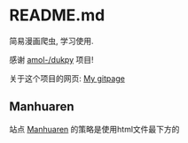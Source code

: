 # README.md

简易漫画爬虫, 学习使用. 

感谢 [amol-/dukpy](https://github.com/amol-/dukpy) 项目!

关于这个项目的网页: [My gitpage](https://wzdlc1996.github.io/artic/other/mangaspider/)

## Manhuaren

站点 [Manhuaren](www.manhuaren.com) 的策略是使用html文件最下方的<script>标签来动态呈现章节列表和图片. 请求图片时需要在请求头加入referer, 查看网页调试器的Network标签页可以找到.

## 90mh

站点 [90mh](www.90mh.com) 的策略类似manhuaren, 在各个章节的页面<body>中有着放着各个图片所在链接的<script>标签, 一部分为列表变量 "chapterImages" , 另一部分来自 "chapterPath", 形式为: "https://js1.zzszs.com.cn/" + chapterPath + chapterImages, 如: "https://js1.zzszs.com.cn/images/comic/55/108068/1567566288yE5aPS8mZEu0XO41.jpg". 注意这个站点由于证书原因在中国大陆无法访问, 经测试改为http协议可以下载, 但速度较慢.
